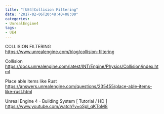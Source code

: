 ```yaml
---
title: "[UE4]Collision Filtering"
date: "2017-02-06T20:48:40+08:00"
categories:
- UnrealEngine4
tags:
- UE4
---
```


COLLISION FILTERING  
https://www.unrealengine.com/blog/collision-filtering

Collision  
https://docs.unrealengine.com/latest/INT/Engine/Physics/Collision/index.html

Place able items like Rust  
https://answers.unrealengine.com/questions/235455/place-able-items-like-rust.html

Unreal Engine 4 - Building System [ Tutorial / HD ]  
https://www.youtube.com/watch?v=oSpl_qKToM8
